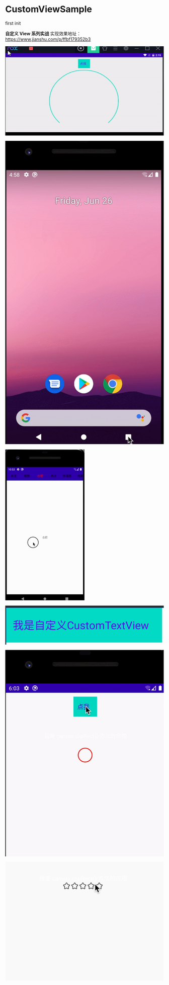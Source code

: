 # CustomViewSample
first init

**自定义 View 系列实战**
实现效果地址：https://www.jianshu.com/p/ffbf179352b3

![](https://github.com/androidxiao/CustomViewSample/blob/master/images/arc.gif)

![](https://github.com/androidxiao/CustomViewSample/blob/master/images/circle_progress.gif)

![](https://github.com/androidxiao/CustomViewSample/blob/master/images/cliptext.gif)

![](https://github.com/androidxiao/CustomViewSample/blob/master/images/custom_textview.png)

![](https://github.com/androidxiao/CustomViewSample/blob/master/images/view58.gif)

![](https://github.com/androidxiao/CustomViewSample/blob/master/images/ratingbar.gif)
